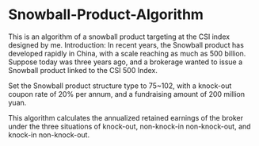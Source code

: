 # Snowball-Product-Algorithm
This is an algorithm of a snowball product targeting at the CSI index designed by me.
Introduction: In recent years, the Snowball product has developed rapidly in China, with a scale reaching as much as 500 billion. Suppose today was three years ago, and a brokerage wanted to issue a Snowball product linked to the CSI 500 Index.

Set the Snowball product structure type to 75~102, with a knock-out coupon rate of 20% per annum, and a fundraising amount of 200 million yuan.

This algorithm calculates the annualized retained earnings of the broker under the three situations of knock-out, non-knock-in non-knock-out, and knock-in non-knock-out.

